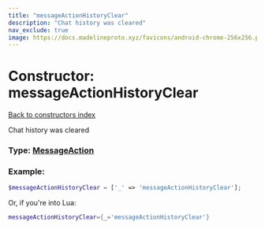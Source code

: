 ```yaml
---
title: "messageActionHistoryClear"
description: "Chat history was cleared"
nav_exclude: true
image: https://docs.madelineproto.xyz/favicons/android-chrome-256x256.png
---
```

# Constructor: messageActionHistoryClear  
[Back to constructors index](index.md)



Chat history was cleared




### Type: [MessageAction](../types/MessageAction.md)


### Example:

```php
$messageActionHistoryClear = ['_' => 'messageActionHistoryClear'];
```  


Or, if you're into Lua:

```lua
messageActionHistoryClear={_='messageActionHistoryClear'}

```


